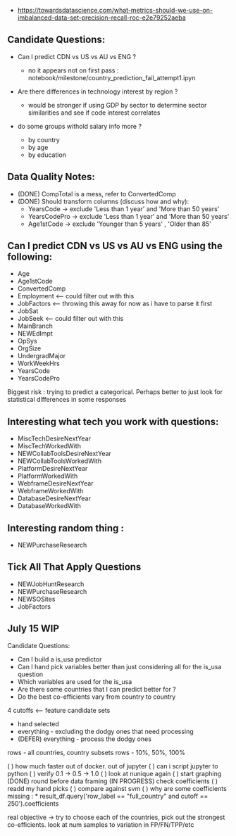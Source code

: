 
* https://towardsdatascience.com/what-metrics-should-we-use-on-imbalanced-data-set-precision-recall-roc-e2e79252aeba

Candidate Questions:
---
 * Can I predict CDN vs US vs AU vs ENG ?
    * no it appears not on first pass : notebook/milestone/country_prediction_fail_attempt1.ipyn

 * Are there differences in technology interest by region ?
   * would be stronger if using GDP by sector to determine sector similarities and see if code interest correlates

 * do some groups withold salary info more ?
   * by country
   * by age
   * by education 

Data Quality Notes:
---
  * (DONE) CompTotal is a mess, refer to ConvertedComp
  * (DONE) Should transform columns (discuss how and why):
    * YearsCode -> exclude 'Less than 1 year' and 'More than 50 years'
    * YearsCodePro -> exclude 'Less than 1 year' and 'More than 50 years'
    * Age1stCode -> exclude 'Younger than 5 years' , 'Older than 85'

Can I predict CDN vs US vs AU vs ENG using the following:
---
 * Age
 * Age1stCode
 * ConvertedComp
 * Employment <-- could filter out with this
 * JobFactors <-- throwing this away for now as i have to parse it first
 * JobSat
 * JobSeek <-- could filter out with this  
 * MainBranch
 * NEWEdImpt
 * OpSys
 * OrgSize
 * UndergradMajor
 * WorkWeekHrs
 * YearsCode
 * YearsCodePro
  
Biggest risk : trying to predict a categorical. Perhaps better to just look for statistical differences in some responses

Interesting what tech you work with questions:
---
* MiscTechDesireNextYear
* MiscTechWorkedWith
* NEWCollabToolsDesireNextYear
* NEWCollabToolsWorkedWith
* PlatformDesireNextYear
* PlatformWorkedWith
* WebframeDesireNextYear
* WebframeWorkedWith
* DatabaseDesireNextYear
* DatabaseWorkedWith

Interesting random thing : 
---
  * NEWPurchaseResearch


Tick All That Apply Questions
---
* NEWJobHuntResearch
* NEWPurchaseResearch
* NEWSOSites
* JobFactors

July 15 WIP
---

Candidate Questions:
  * Can I build a is_usa predictor
  * Can I hand pick variables better than just considering all for the is_usa question
  * Which variables are used for the is_usa
  * Are there some countries that I can predict better for ?
  * Do the best co-efficients vary from country to country

4 cutoffs <--
feature candidate sets
  * hand selected
  * everything - excluding the dodgy ones that need processing
  * (DEFER) everything - process the dodgy ones

rows - all countries, country subsets
rows - 10%, 50%, 100%

(    ) how much faster out of docker. out of jupyter
(    ) can i script jupyter to python
(    ) verify 0.1 -> 0.5 -> 1.0
(    ) look at nunique again
(    ) start graphing
(DONE) round before data framing
(IN PROGRESS) check coefficients
(    ) readd my hand picks
(    ) compare against svm
(    ) why are some coefficients missing : 
           * result_df.query('row_label == "full_country" and cutoff == 250').coefficients

real objective -> try to choose each of the countries, pick out the strongest co-efficients. look at num samples to variation in FP/FN/TPP/etc